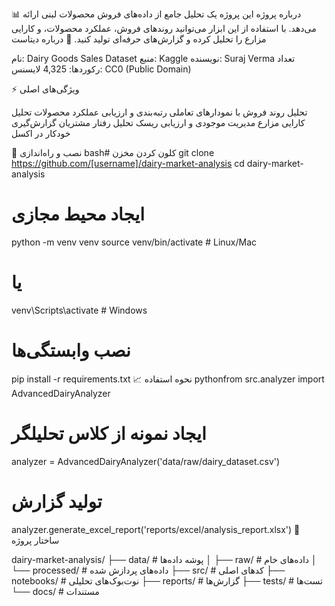 
📊 درباره پروژه
این پروژه یک تحلیل جامع از داده‌های فروش محصولات لبنی ارائه می‌دهد. با استفاده از این ابزار می‌توانید روندهای فروش، عملکرد محصولات، و کارایی مزارع را تحلیل کرده و گزارش‌های حرفه‌ای تولید کنید.
💾 درباره دیتاست

نام: Dairy Goods Sales Dataset
منبع: Kaggle
نویسنده: Suraj Verma
تعداد رکوردها: 4,325
لایسنس: CC0 (Public Domain)

⚡️ ویژگی‌های اصلی

تحلیل روند فروش با نمودارهای تعاملی
رتبه‌بندی و ارزیابی عملکرد محصولات
تحلیل کارایی مزارع
مدیریت موجودی و ارزیابی ریسک
تحلیل رفتار مشتریان
گزارش‌گیری خودکار در اکسل

🚀 نصب و راه‌اندازی
bash# کلون کردن مخزن
git clone https://github.com/[username]/dairy-market-analysis
cd dairy-market-analysis

# ایجاد محیط مجازی
python -m venv venv
source venv/bin/activate  # Linux/Mac
# یا
venv\Scripts\activate  # Windows

# نصب وابستگی‌ها
pip install -r requirements.txt
📈 نحوه استفاده
pythonfrom src.analyzer import AdvancedDairyAnalyzer

# ایجاد نمونه از کلاس تحلیلگر
analyzer = AdvancedDairyAnalyzer('data/raw/dairy_dataset.csv')

# تولید گزارش
analyzer.generate_excel_report('reports/excel/analysis_report.xlsx')
📁 ساختار پروژه


dairy-market-analysis/
├── data/                      # پوشه داده‌ها
│   ├── raw/                   # داده‌های خام
│   └── processed/             # داده‌های پردازش شده
├── src/                       # کدهای اصلی
├── notebooks/                 # نوت‌بوک‌های تحلیلی
├── reports/                   # گزارش‌ها
├── tests/                     # تست‌ها
└── docs/                      # مستندات
